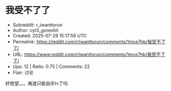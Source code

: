 # 我受不了了

- Subreddit: r_iwanttorun
- Author: cyt3_goreshit
- Created: 2025-07-29 15:17:56 UTC
- Permalink: https://reddit.com/r/iwanttorun/comments/1mce7hb/我受不了了/
- URL: https://www.reddit.com/r/iwanttorun/comments/1mce7hb/我受不了了/
- Ups: 12 | Ratio: 0.75 | Comments: 22
- Flair: 讨论


好绝望。。。难道只能自杀tv了吗


